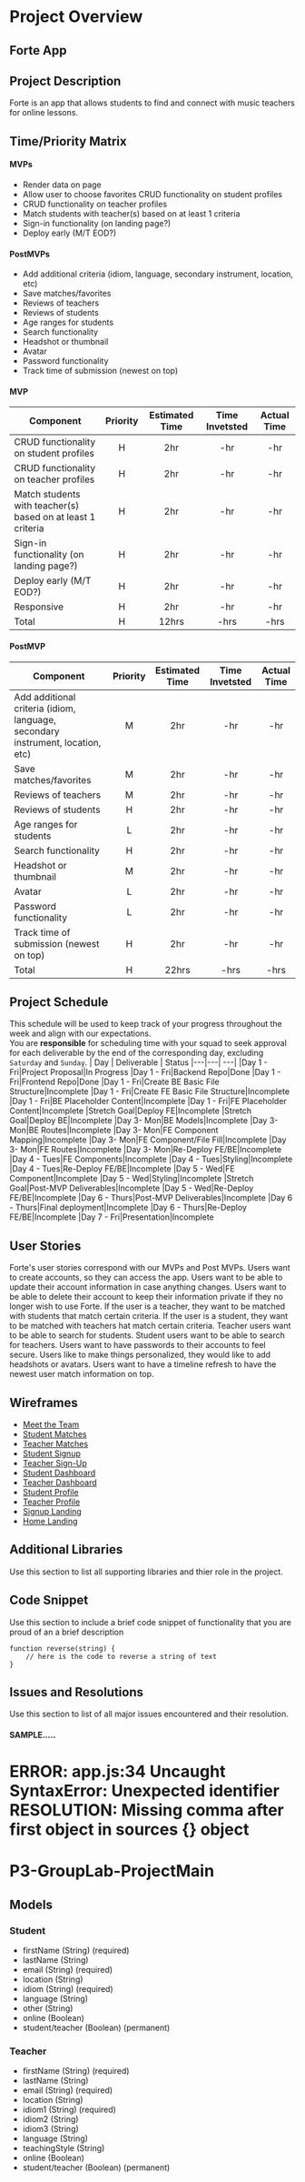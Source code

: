 # Project Overview

## Forte App

## Project Description

Forte is an app that allows students to find and connect with music teachers for online lessons.

## Time/Priority Matrix
#### MVPs
- Render data on page 
- Allow user to choose favorites CRUD functionality on student profiles
- CRUD functionality on teacher profiles
- Match students with teacher(s) based on at least 1 criteria
- Sign-in functionality (on landing page?)
- Deploy early (M/T EOD?)
#### PostMVPs 
- Add additional criteria (idiom, language, secondary instrument, location, etc)
- Save matches/favorites
- Reviews of teachers
- Reviews of students
- Age ranges for students
- Search functionality
- Headshot or thumbnail
- Avatar
- Password functionality
- Track time of submission (newest on top)
#### MVP
| Component | Priority | Estimated Time | Time Invetsted | Actual Time |
| --- | :---: |  :---: | :---: | :---: |
| CRUD functionality on student profiles | H | 2hr | -hr | -hr|
| CRUD functionality on teacher profiles | H | 2hr | -hr | -hr|
| Match students with teacher(s) based on at least 1 criteria| H | 2hr | -hr | -hr|
| Sign-in functionality (on landing page?) | H | 2hr| -hr | -hr |
| Deploy early (M/T EOD?)| H | 2hr | -hr | -hr|
| Responsive | H | 2hr | -hr | -hr|
| Total | H | 12hrs| -hrs | -hrs |
#### PostMVP
| Component | Priority | Estimated Time | Time Invetsted | Actual Time |
| --- | :---: |  :---: | :---: | :---: |
| Add additional criteria (idiom, language, secondary instrument, location, etc) | M | 2hr | -hr | -hr|
| Save matches/favorites | M | 2hr | -hr | -hr|
| Reviews of teachers | M | 2hr | -hr | -hr|
| Reviews of students | H | 2hr | -hr | -hr|
| Age ranges for students | L | 2hr | -hr | -hr|
| Search functionality | H | 2hr | -hr | -hr|
| Headshot or thumbnail| M | 2hr | -hr | -hr|
| Avatar | L | 2hr| -hr | -hr |
| Password functionality | L | 2hr | -hr | -hr|
| Track time of submission (newest on top) | H | 2hr | -hr | -hr|
| Total | H | 22hrs| -hrs | -hrs |

## Project Schedule

This schedule will be used to keep track of your progress throughout the week and align with our expectations.  
You are **responsible** for scheduling time with your squad to seek approval for each deliverable by the end of the corresponding day, excluding `Saturday` and `Sunday`.
| Day | Deliverable | Status
|---|---| ---|
|Day 1 - Fri|Project Proposal|In Progress
|Day 1 - Fri|Backend Repo|Done
|Day 1 - Fri|Frontend Repo|Done
|Day 1 - Fri|Create BE Basic File Structure|Incomplete
|Day 1 - Fri|Create FE Basic File Structure|Incomplete
|Day 1 - Fri|BE Placeholder Content|Incomplete
|Day 1 - Fri|FE Placeholder Content|Incomplete
|Stretch Goal|Deploy FE|Incomplete
|Stretch Goal|Deploy BE|Incomplete
|Day 3- Mon|BE Models|Incomplete
|Day 3- Mon|BE Routes|Incomplete
|Day 3- Mon|FE Component Mapping|Incomplete
|Day 3- Mon|FE Component/File Fill|Incomplete
|Day 3- Mon|FE Routes|Incomplete
|Day 3- Mon|Re-Deploy FE/BE|Incomplete
|Day 4 - Tues|FE Components|Incomplete
|Day 4 - Tues|Styling|Incomplete
|Day 4 - Tues|Re-Deploy FE/BE|Incomplete
|Day 5 - Wed|FE Component|Incomplete
|Day 5 - Wed|Styling|Incomplete
|Stretch Goal|Post-MVP Deliverables|Incomplete
|Day 5 - Wed|Re-Deploy FE/BE|Incomplete
|Day 6 - Thurs|Post-MVP Deliverables|Incomplete
|Day 6 - Thurs|Final deployment|Incomplete
|Day 6 - Thurs|Re-Deploy FE/BE|Incomplete
|Day 7 - Fri|Presentation|Incomplete



## User Stories
Forte's user stories correspond with our MVPs and Post MVPs. 
Users want to create accounts, so they can access the app.
Users want to be able to update their account information in case anything changes.
Users want to be able to delete their account to keep their information private if they no longer wish to use Forte.
If the user is a teacher, they want to be matched with students that match certain criteria.
If the user is a student, they want to be matched with teachers hat match certain criteria.
Teacher users want to be able to search for students.
Student users want to be able to search for teachers.
Users want to have passwords to their accounts to feel secure.
Users like to make things personalized, they would like to add headshots or avatars.
Users want to have a timeline refresh to have the newest user match information on top.

## Wireframes

- [Meet the Team](https://res.cloudinary.com/tylerdavisfilms/image/upload/v1595004422/SEIR%20Project%203/WireFrames/MeettheTeam_rr93yb.png)
- [Student Matches](https://res.cloudinary.com/tylerdavisfilms/image/upload/v1595004422/SEIR%20Project%203/WireFrames/MatchesStudent_gxmbd7.png)
- [Teacher Matches](https://res.cloudinary.com/tylerdavisfilms/image/upload/v1595004422/SEIR%20Project%203/WireFrames/MatchesTeacher_zvxbx1.png)
- [Student Signup](https://res.cloudinary.com/tylerdavisfilms/image/upload/v1595004422/SEIR%20Project%203/WireFrames/FormStudent_le0rn8.png)
- [Teacher Sign-Up](https://res.cloudinary.com/tylerdavisfilms/image/upload/v1595004422/SEIR%20Project%203/WireFrames/FormTeacher_gu8b5y.png)
- [Student Dashboard](https://res.cloudinary.com/tylerdavisfilms/image/upload/v1595004423/SEIR%20Project%203/WireFrames/StudentDashBoard_v7t4fw.png)
- [Teacher Dashboard](https://res.cloudinary.com/tylerdavisfilms/image/upload/v1595004423/SEIR%20Project%203/WireFrames/TeacherDashBoard_x2ggpi.png)
- [Student Profile](https://res.cloudinary.com/tylerdavisfilms/image/upload/v1595004423/SEIR%20Project%203/WireFrames/StudentProfile_u0ljz2.png)
- [Teacher Profile](https://res.cloudinary.com/tylerdavisfilms/image/upload/v1595004423/SEIR%20Project%203/WireFrames/TeacherProfile_drlfpn.png)
- [Signup Landing](https://res.cloudinary.com/tylerdavisfilms/image/upload/v1595004422/SEIR%20Project%203/WireFrames/SignupLanding_gqwgat.png)
- [Home Landing](https://res.cloudinary.com/tylerdavisfilms/image/upload/v1595004423/SEIR%20Project%203/WireFrames/Project3_Landing_Mobile_nayj7j.png)


## Additional Libraries

Use this section to list all supporting libraries and thier role in the project.

## Code Snippet

Use this section to include a brief code snippet of functionality that you are proud of an a brief description

```
function reverse(string) {
	// here is the code to reverse a string of text
}
```

## Issues and Resolutions

Use this section to list of all major issues encountered and their resolution.

#### SAMPLE.....

**ERROR**: app.js:34 Uncaught SyntaxError: Unexpected identifier  
**RESOLUTION**: Missing comma after first object in sources {} object
=======

# P3-GroupLab-ProjectMain

## Models

### Student

- firstName (String) (required)
- lastName (String)
- email (String) (required)
- location (String)
- idiom (String) (required)
- language (String)
- other (String)
- online (Boolean)
- student/teacher (Boolean) (permanent)

### Teacher

- firstName (String) (required)
- lastName (String)
- email (String) (required)
- location (String)
- idiom1 (String) (required)
- idiom2 (String)
- idiom3 (String)
- language (String)
- teachingStyle (String)
- online (Boolean)
- student/teacher (Boolean) (permanent)
